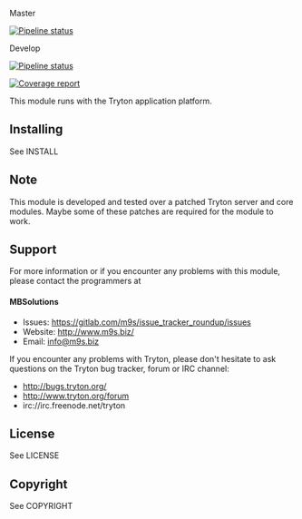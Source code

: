 Master

[![Pipeline status](https://gitlab.com/m9s/issue_tracker_roundup/badges/master/pipeline.svg)](https://gitlab.com/m9s/issue_tracker_roundup/commits/master)

Develop

[![Pipeline status](https://gitlab.com/m9s/issue_tracker_roundup/badges/develop/pipeline.svg)](https://gitlab.com/m9s/issue_tracker_roundup/commits/develop)

[![Coverage report](https://gitlab.com/m9s/issue_tracker_roundup/badges/develop/coverage.svg)](http://m9s.gitlab.io/issue_tracker_roundup)



This module runs with the Tryton application platform.

Installing
----------

See INSTALL

Note
----

This module is developed and tested over a patched Tryton server and
core modules. Maybe some of these patches are required for the module to work.

Support
-------

For more information or if you encounter any problems with this module,
please contact the programmers at

#### MBSolutions

   * Issues:   https://gitlab.com/m9s/issue_tracker_roundup/issues
   * Website:  http://www.m9s.biz/
   * Email:    info@m9s.biz

If you encounter any problems with Tryton, please don't hesitate to ask
questions on the Tryton bug tracker, forum or IRC channel:

   * http://bugs.tryton.org/
   * http://www.tryton.org/forum
   * irc://irc.freenode.net/tryton

License
-------

See LICENSE

Copyright
---------

See COPYRIGHT

